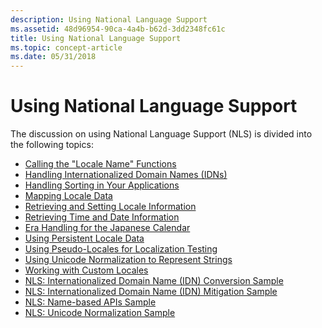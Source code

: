 ```yaml
---
description: Using National Language Support
ms.assetid: 48d96954-90ca-4a4b-b62d-3dd2348fc61c
title: Using National Language Support
ms.topic: concept-article
ms.date: 05/31/2018
---
```


# Using National Language Support

The discussion on using National Language Support (NLS) is divided into the following topics:

-   [Calling the "Locale Name" Functions](calling-the--locale-name--functions.md)
-   [Handling Internationalized Domain Names (IDNs)](handling-internationalized-domain-names--idns.md)
-   [Handling Sorting in Your Applications](handling-sorting-in-your-applications.md)
-   [Mapping Locale Data](mapping-locale-data.md)
-   [Retrieving and Setting Locale Information](retrieving-and-setting-locale-information.md)
-   [Retrieving Time and Date Information](retrieving-time-and-date-information.md)
-   [Era Handling for the Japanese Calendar](era-handling-for-the-japanese-calendar.md)
-   [Using Persistent Locale Data](using-persistent-locale-data.md)
-   [Using Pseudo-Locales for Localization Testing](using-pseudo-locales-for-localization-testing.md)
-   [Using Unicode Normalization to Represent Strings](using-unicode-normalization-to-represent-strings.md)
-   [Working with Custom Locales](working-with-custom-locales.md)
-   [NLS: Internationalized Domain Name (IDN) Conversion Sample](nls--internationalized-domain-name--idn--conversion-sample.md)
-   [NLS: Internationalized Domain Name (IDN) Mitigation Sample](nls--internationalized-domain-name--idn--mitigation-sample.md)
-   [NLS: Name-based APIs Sample](nls--name-based-apis-sample.md)
-   [NLS: Unicode Normalization Sample](nls--unicode-normalization-sample.md)

 

 



